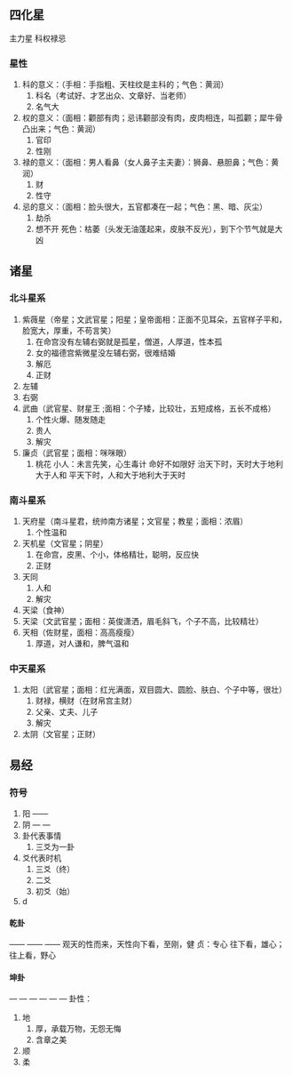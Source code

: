 ## 四化星
主力星
科权禄忌
### 星性
1. 科的意义：（手相：手指粗、天柱纹是主科的；气色：黄润）
	1. 科名（考试好、才艺出众、文章好、当老师）
	2. 名气大
2. 权的意义：（面相：颧部有肉；忌讳颧部没有肉，皮肉相连，叫孤颧；犀牛骨凸出来；气色：黄润）
	1. 官印
	2. 性刚
3. 禄的意义：（面相：男人看鼻（女人鼻子主夫妻）：狮鼻、悬胆鼻；气色：黄润）
	1. 财
	2. 性守
4. 忌的意义：（面相：脸头很大，五官都凑在一起；气色：黑、暗、灰尘）
	1. 劫杀
	2. 想不开
死色：枯萎（头发无油蓬起来，皮肤不反光），到下个节气就是大凶 
## 诸星


### 北斗星系
1. 紫薇星（帝星；文武官星；阳星；皇帝面相：正面不见耳朵，五官样子平和，脸宽大，厚重，不苟言笑）
	1. 在命宫没有左辅右弼就是孤星，僧道，人厚道，性本孤
	2. 女的福德宫紫微星没左辅右弼，很难结婚
	3. 解厄
	4. 正财
2. 左辅
3. 右弼
4. 武曲（武官星、财星王 ;面相：个子矮，比较壮，五短成格，五长不成格）
	1. 个性火爆、随发随走
	2. 贵人
	3. 解灾
5. 廉贞（武官星；面相：咪咪眼）
	1. 桃花
小人：未言先笑，心生毒计 
命好不如限好
治天下时，天时大于地利大于人和
平天下时，人和大于地利大于天时
### 南斗星系
1. 天府星（南斗星君，统帅南方诸星；文官星；教星；面相：浓眉）
	1. 个性温和
2. 天机星（文官星；阴星）
	1. 在命宫，皮黑、个小，体格精壮，聪明，反应快
	2. 正财
3. 天同
	1. 人和
	2. 解灾
4. 天梁（食神）
5. 天梁（文武官星；面相：英俊潇洒，眉毛斜飞，个子不高，比较精壮）
6. 天相（佐财星，面相：高高瘦瘦）
	1. 厚道，对人谦和，脾气温和
### 中天星系
1. 太阳（武官星；面相：红光满面，双目圆大、圆脸、肤白、个子中等，很壮）
	1. 财禄，横财（在财帛宫主财）
	2. 父亲、丈夫、儿子
	3. 解灾
2. 太阴（文官星；正财）
## 易经
### 符号
1. 阳  ——
2. 阴 — —
3. 卦代表事情
	1. 三爻为一卦
4. 爻代表时机
	1. 三爻（终）
	2. 二爻
	3. 初爻（始）
5. d 
#### 乾卦
——
——
——
观天的性而来，天性向下看，至刚，健
贞：专心
往下看，雄心；往上看，野心
#### 坤卦
 — —
 — —
 — —
卦性：
1. 地
	1. 厚，承载万物，无怨无悔
	2. 含章之美
2. 顺
3. 柔
